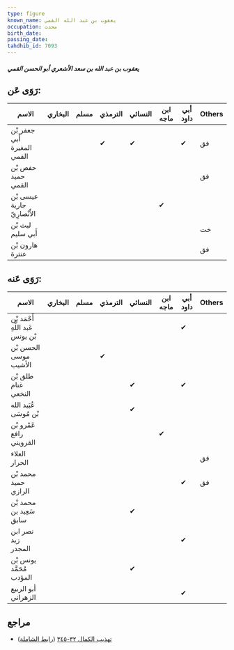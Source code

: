 ```yaml
---
type: figure
known_name: يعقوب بن عبد الله القمي
occupation: محدث
birth_date:
passing_date:
tahdhib_id: 7093
---
```

##### يعقوب بن عبد الله بن سعد الأشعري أبو الحسن القمي

## رَوَى عَن:
| الاسم                       | البخاري | مسلم | الترمذي | النسائي | ابن ماجه | أبي داود | Others |
| --------------------------- | ------- | ---- | ------- | ------- | -------- | -------- | ------ |
| جعفر بْن أَبي المغيرة القمي |         |      | ✔       | ✔       |          | ✔        | فق     |
| حفص بْن حميد القمي          |         |      |         |         |          |          | فق     |
| عيسى بْن جارية الأَنْصارِيّ |         |      |         |         | ✔        |          |        |
| ليث بْن أَبي سليم           |         |      |         |         |          |          | خت     |
| هارون بْن عنترة             |         |      |         |         |          |          | فق     |
## رَوَى عَنه:
| الاسم                             | البخاري | مسلم | الترمذي | النسائي | ابن ماجه | أبي داود | Others |
| --------------------------------- | ------- | ---- | ------- | ------- | -------- | -------- | ------ |
| أَحْمَد بْن عَبد اللَّهِ بْن يونس |         |      |         |         |          | ✔        |        |
| الحسن بْن موسى الأشيب             |         |      | ✔       |         |          |          |        |
| طلق بْن غنام النخعي               |         |      |         | ✔       |          | ✔        |        |
| عُبَيد الله بْن مُوسَى            |         |      |         | ✔       |          |          |        |
| عَمْرو بْن رافع القزويني          |         |      |         |         | ✔        |          |        |
| العلاء الحرار                     |         |      |         |         |          |          | فق     |
| محمد بْن حميد الرازي              |         |      |         |         |          | ✔        | فق     |
| محمد بْن سَعِيد بن سابق           |         |      |         | ✔       |          |          |        |
| نصر ابن زيد المجدر                |         |      |         |         |          | ✔        |        |
| يونس بْن مُحَمَّد المؤدب          |         |      |         | ✔       |          |          |        |
| أبو الربيع الزهراني               |         |      |         |         |          | ✔        |        |
## مراجع
- [تهذيب الكمال ٣٢-٣٤٥](obsidian://open?vault=Tahdhib-al-Kamal&file=Figures/٧٠٩٣-يعقوب%20بن%20عبد%20الله%20بن%20سعد%20الأشعري%20أبو%20الحسن%20القمي) ([رابط الشاملة](https://shamela.ws/book/3722/17459))